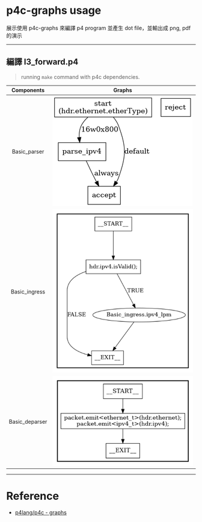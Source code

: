 # p4c-graphs usage

展示使用 p4c-graphs 來編譯 p4 program 並產生 dot file，並輸出成 png, pdf 的演示

---

## 編譯 l3_forward.p4

> running `make` command with p4c dependencies.

Components | Graphs 
:-: | :-: 
Basic_parser | ![](l3_forward/parser.png)
Basic_ingress | ![](l3_forward/ingress.png)
Basic_deparser | ![](l3_forward/deparser.png)


---

# Reference

* [p4lang/p4c - graphs](https://github.com/p4lang/p4c/blob/master/backends/graphs/README.md)
